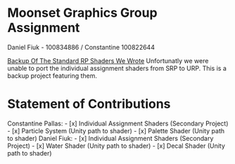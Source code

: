 # Moonset Graphics Group Assignment
 Daniel Fiuk - 100834886 / Constantine 100822644

[Backup Of The Standard RP Shaders We Wrote](https://github.com/ShockWaveGamer/Group-Assignment-Back-Up.git)
Unfortunatly we were unable to port the individual assignment shaders from SRP to URP. This is a backup project featuring them.

# Statement of Contributions
Constantine Pallas:
	- [x] Individual Assignment Shaders (Secondary Project)
	- [x] Particle System  (Unity path to shader)
	- [x] Palette Shader  (Unity path to shader)
Daniel Fiuk:
	- [x] Individual Assignment Shaders (Secondary Project)
	- [x] Water Shader  (Unity path to shader)
	- [x] Decal Shader  (Unity path to shader)
